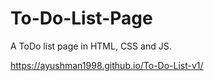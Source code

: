 # To-Do-List-Page
A ToDo list page in HTML, CSS and JS.


https://ayushman1998.github.io/To-Do-List-v1/
